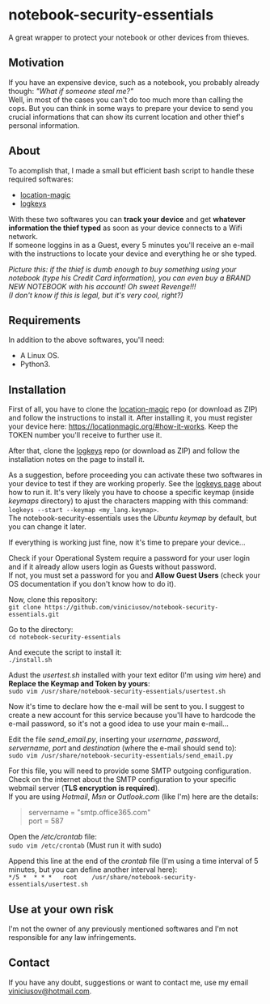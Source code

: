 # notebook-security-essentials
A great wrapper to protect your notebook or other devices from thieves.

## Motivation
If you have an expensive device, such as a notebook, you probably already though: *"What if someone steal me?"*  
Well, in most of the cases you can't do too much more than calling the cops.
But you can think in some ways to prepare your device to send you crucial informations that can show its current location and other thief's personal information.

## About
To acomplish that, I made a small but efficient bash script to handle these required softwares:
- [location-magic](https://github.com/unwiredlabs/location-magic)
- [logkeys](https://github.com/kernc/logkeys)

With these two softwares you can **track your device** and get **whatever information the thief typed** as soon as your device connects to a Wifi network.  
If someone loggins in as a Guest, every 5 minutes you'll receive an e-mail with the instructions to locate your device and everything he or she typed.

*Picture this: if the thief is dumb enough to buy something using your notebook (type his Credit Card information), you can even buy a BRAND NEW NOTEBOOK with his account! Oh sweet Revenge!!!  
(I don't know if this is legal, but it's very cool, right?)*

## Requirements
In addition to the above softwares, you'll need:
- A Linux OS.
- Python3.

## Installation
First of all, you have to clone the [location-magic](https://github.com/unwiredlabs/location-magic) repo (or download as ZIP) and follow the instructions to install it. After installing it, you must register your device here: https://locationmagic.org/#how-it-works. Keep the TOKEN number you'll receive to further use it.

After that, clone the [logkeys](https://github.com/kernc/logkeys) repo (or download as ZIP) and follow the installation notes on the page to install it.

As a suggestion, before proceeding you can activate these two softwares in your device to test if they are working properly.
See the [logkeys page](https://github.com/kernc/logkeys) about how to run it. It's very likely you have to choose a specific keymap (inside *keymaps* directory) to ajust the characters mapping with this command:
`logkeys --start --keymap <my_lang.keymap>`.  
The notebook-security-essentials uses the *Ubuntu keymap* by default, but you can change it later.

If everything is working just fine, now it's time to prepare your device...

Check if your Operational System require a password for your user login and if it already allow users login as Guests without password.  
If not, you must set a password for you and **Allow Guest Users** (check your OS documentation if you don't know how to do it).

Now, clone this repository:  
`git clone https://github.com/viniciusov/notebook-security-essentials.git`

Go to the directory:  
`cd notebook-security-essentials`

And execute the script to install it:  
`./install.sh`

Adust the *usertest.sh* installed with your text editor (I'm using *vim* here) and **Replace the Keymap and Token by yours**:  
`sudo vim /usr/share/notebook-security-essentials/usertest.sh`

Now it's time to declare how the e-mail will be sent to you.
I suggest to create a new account for this service because you'll have to hardcode the e-mail password, so it's not a good idea to use your main e-mail...

Edit the file *send_email.py*, inserting your *username*, *password*, *servername*, *port* and *destination* (where the e-mail should send to):  
`sudo vim /usr/share/notebook-security-essentials/send_email.py`

For this file, you will need to provide some SMTP outgoing configuration. Check on the internet about the SMTP configuration to your specific webmail server (**TLS encryption is required**).  
If you are using *Hotmail*, *Msn* or *Outlook.com* (like I'm) here are the details:
>servername = "smtp.office365.com"  
>port = 587  

Open the */etc/crontab* file:  
`sudo vim /etc/crontab` (Must run it with sudo)
  
Append this line at the end of the *crontab* file (I'm using a time interval of 5 minutes, but you can define another interval here):  
`*/5 *  * * * 	root 	/usr/share/notebook-security-essentials/usertest.sh`
  
## Use at your own risk
I'm not the owner of any previously mentioned softwares and I'm not responsible for any law infringements.

## Contact
If you have any doubt, suggestions or want to contact me, use my email viniciusov@hotmail.com.
